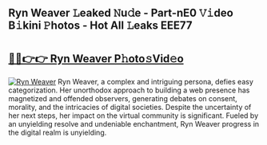 ## Ryn Weaver 𝙻eaked 𝙽u𝚍e - Part-nE0 𝚅𝚒deo B𝚒kini 𝙿hotos - Hot All 𝙻eaks EEE77

# <h2><a href="http://ld40ae.urlbe.top/?page=Ryn+Weaver">🔗🔗👉👉 Ryn Weaver P𝚑oto𝚜Vid𝚎o</a></h2>

[![Ryn Weaver](https://i.imgur.com/eBuTRDB.gif)](http://ld40ae.urlbe.top/?page=Ryn+Weaver)
Ryn Weaver, a complex and intriguing persona, defies easy categorization. Her unorthodox approach to building a web presence has magnetized and offended observers, generating debates on consent, morality, and the intricacies of digital societies. Despite the uncertainty of her next steps, her impact on the virtual community is significant. Fueled by an unyielding resolve and undeniable enchantment, Ryn Weaver progress in the digital realm is unyielding.
